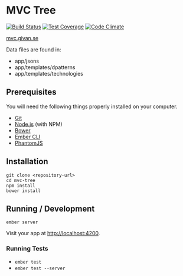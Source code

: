 # MVC Tree

[![Build Status](https://travis-ci.org/givanse/mvc-tree.svg?branch=master)](https://travis-ci.org/givanse/mvc-tree)
[![Test Coverage](https://codeclimate.com/github/givanse/mvc-tree/badges/coverage.svg)](https://codeclimate.com/github/givanse/mvc-tree/coverage)
[![Code Climate](https://codeclimate.com/github/givanse/mvc-tree/badges/gpa.svg)](https://codeclimate.com/github/givanse/mvc-tree)

[mvc.givan.se](http://mvc.givan.se/)

Data files are found in:
* app/jsons
* app/templates/dpatterns
* app/templates/technologies

## Prerequisites

You will need the following things properly installed on your computer.

* [Git](http://git-scm.com/)
* [Node.js](http://nodejs.org/) (with NPM)
* [Bower](http://bower.io/)
* [Ember CLI](http://www.ember-cli.com/)
* [PhantomJS](http://phantomjs.org/)

## Installation

    git clone <repository-url>
    cd mvc-tree
    npm install
    bower install

## Running / Development

```
ember server
```

Visit your app at [http://localhost:4200](http://localhost:4200).

### Running Tests

* `ember test`
* `ember test --server`
